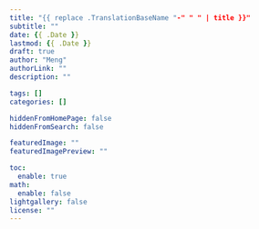 ```yaml
---
title: "{{ replace .TranslationBaseName "-" " " | title }}"
subtitle: ""
date: {{ .Date }}
lastmod: {{ .Date }}
draft: true
author: "Meng"
authorLink: ""
description: ""

tags: []
categories: []

hiddenFromHomePage: false
hiddenFromSearch: false

featuredImage: ""
featuredImagePreview: ""

toc:
  enable: true
math:
  enable: false
lightgallery: false
license: ""
---
```


<!--more-->

